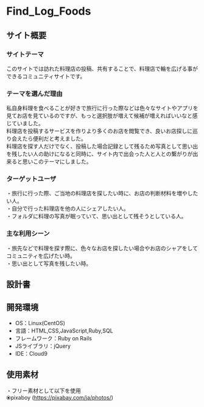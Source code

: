 # Find_Log_Foods

## サイト概要
### サイトテーマ
このサイトでは訪れた料理店の投稿、共有することで、料理店で輪を広げる事ができるコミュニティサイトです。

### テーマを選んだ理由
私自身料理を食べることが好きで旅行に行った際などは色々なサイトやアプリを見てお店を見ているのですが、もっと選択肢が増えて候補が増えればいいなと感じていました。  
料理店を投稿するサービスを作りより多くのお店を閲覧でき、良いお店探しに巡り会えたら便利だと考えました。  
料理店を探す人だけでなく、投稿した場合記録として残るため写真として思い出を残したい人の助けになると同時に、サイト内で出会った人と人との繋がりが出来ると思いこのテーマにしました。

### ターゲットユーザ
・旅行に行った際、ご当地の料理店を探したい時に、お店の判断材料を増やしたい人。  
・自分で行った料理店を他の人にシェアしたい人。  
・フォルダに料理の写真が眠っていて、思い出として残そうとしている人。

### 主な利用シーン
・旅先などで料理を探す際に、色々なお店を探したい場合やお店のシャアをしてコミュニティを広げたい時。  
・思い出として写真を残したい時。

## 設計書
<!--テーマを設定・提出する時点では不要です-->

## 開発環境
- OS：Linux(CentOS)
- 言語：HTML,CSS,JavaScript,Ruby,SQL
- フレームワーク：Ruby on Rails
- JSライブラリ：jQuery
- IDE：Cloud9

## 使用素材
・フリー素材として以下を使用  
 ⦿pixaboy (https://pixabay.com/ja/photos/)
